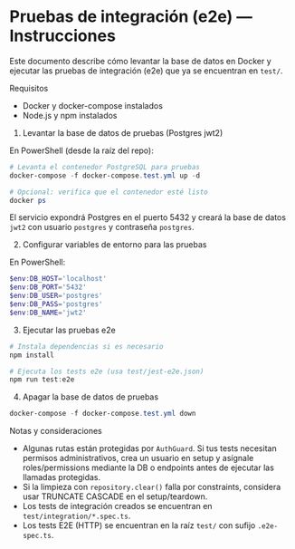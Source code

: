 # Pruebas de integración (e2e) — Instrucciones

Este documento describe cómo levantar la base de datos en Docker y ejecutar las pruebas de integración (e2e) que ya se encuentran en `test/`.

Requisitos

- Docker y docker-compose instalados
- Node.js y npm instalados

1. Levantar la base de datos de pruebas (Postgres jwt2)

En PowerShell (desde la raíz del repo):

```powershell
# Levanta el contenedor PostgreSQL para pruebas
docker-compose -f docker-compose.test.yml up -d

# Opcional: verifica que el contenedor esté listo
docker ps
```

El servicio expondrá Postgres en el puerto 5432 y creará la base de datos `jwt2` con usuario `postgres` y contraseña `postgres`.

2. Configurar variables de entorno para las pruebas

En PowerShell:

```powershell
$env:DB_HOST='localhost'
$env:DB_PORT='5432'
$env:DB_USER='postgres'
$env:DB_PASS='postgres'
$env:DB_NAME='jwt2'
```

3. Ejecutar las pruebas e2e

```powershell
# Instala dependencias si es necesario
npm install

# Ejecuta los tests e2e (usa test/jest-e2e.json)
npm run test:e2e
```

4. Apagar la base de datos de pruebas

```powershell
docker-compose -f docker-compose.test.yml down
```

Notas y consideraciones

- Algunas rutas están protegidas por `AuthGuard`. Si tus tests necesitan permisos administrativos, crea un usuario en setup y asígnale roles/permissions mediante la DB o endpoints antes de ejecutar las llamadas protegidas.
- Si la limpieza con `repository.clear()` falla por constraints, considera usar TRUNCATE CASCADE en el setup/teardown.
- Los tests de integración creados se encuentran en `test/integration/*.spec.ts`.
- Los tests E2E (HTTP) se encuentran en la raíz `test/` con sufijo `.e2e-spec.ts`.
